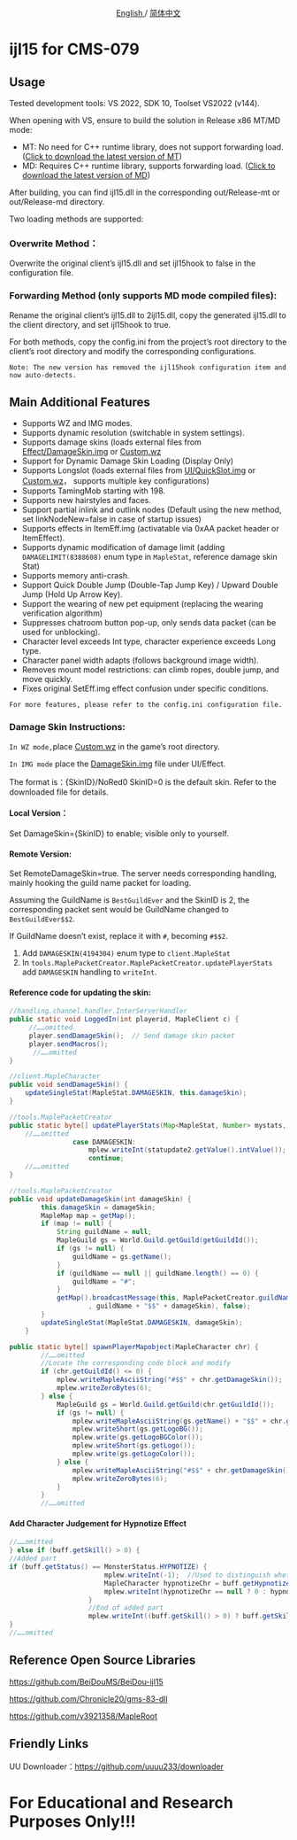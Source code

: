 <p align="center">
	<a href="./README-en.md">
	English
	</a>
	/
  <a href="./README.md">
	简体中文
	</a>
</p>


ijl15 for CMS-079
====

## Usage
Tested development tools: VS 2022, SDK 10, Toolset VS2022 (v144).

When opening with VS, ensure to build the solution in Release x86 MT/MD mode:

- MT: No need for C++ runtime library, does not support forwarding load.  ([Click to download the latest version of MT](https://github.com/Willh92/CMS079-ijl15/releases/latest/download/Release-mt.zip))
- MD: Requires C++ runtime library, supports forwarding load.  ([Click to download the latest version of MD](https://github.com/Willh92/CMS079-ijl15/releases/latest/download/Release-md.zip))

After building, you can find ijl15.dll in the corresponding out/Release-mt or out/Release-md directory.

Two loading methods are supported:

### Overwrite Method：
Overwrite the original client’s ijl15.dll and set ijl15hook to false in the configuration file.

### Forwarding Method (only supports MD mode compiled files):
Rename the original client’s ijl15.dll to 2ijl15.dll, copy the generated ijl15.dll to the client directory, and set ijl15hook to true.

For both methods, copy the config.ini from the project’s root directory to the client’s root directory and modify the corresponding configurations.

`Note: The new version has removed the ijl15hook configuration item and now auto-detects.`

## Main Additional Features

- Supports WZ and IMG modes.
- Supports dynamic resolution (switchable in system settings).
- Supports damage skins (loads external files from [Effect/DamageSkin.img](https://github.com/Willh92/079-ijl15/releases/download/1.0.0/DamageSkin.img) or [Custom.wz](https://github.com/Willh92/079-ijl15/releases/download/1.0.0/Custom.wz)
- Support for Dynamic Damage Skin Loading (Display Only)
- Supports Longslot (loads external files from [UI/QuickSlot.img](https://github.com/Willh92/079-ijl15/releases/download/1.0.0/QuickSlot.img) or [Custom.wz](https://github.com/Willh92/079-ijl15/releases/download/1.0.0/Custom.wz)， supports multiple key configurations)
- Supports TamingMob starting with 198.
- Supports new hairstyles and faces.
- Support partial inlink and outlink nodes (Default using the new method, set linkNodeNew=false in case of startup issues)
- Supports effects in ItemEff.img (activatable via 0xAA packet header or ItemEffect).
- Supports dynamic modification of damage limit (adding `DAMAGELIMIT(8388608)` enum type in `MapleStat`, reference damage skin Stat)
- Supports memory anti-crash.
- Support Quick Double Jump (Double-Tap Jump Key) / Upward Double Jump (Hold Up Arrow Key).
- Support the wearing of new pet equipment (replacing the wearing verification algorithm)
- Suppresses chatroom button pop-up, only sends data packet (can be used for unblocking).
- Character level exceeds Int type, character experience exceeds Long type.
- Character panel width adapts (follows background image width).
- Removes mount model restrictions: can climb ropes, double jump, and move quickly.
- Fixes original SetEff.img effect confusion under specific conditions.


`For more features, please refer to the config.ini configuration file.`

### Damage Skin Instructions:

`In WZ mode,`place [Custom.wz](https://github.com/Willh92/079-ijl15/releases/download/1.0.0/Custom.wz) in the game’s root directory.

`In IMG mode` place the [DamageSkin.img](https://github.com/Willh92/079-ijl15/releases/download/1.0.0/DamageSkin.img) file under UI/Effect.

The format is：{SkinID}/NoRed0   SkinID=0 is the default skin. Refer to the downloaded file for details.

#### Local Version：

Set DamageSkin={SkinID} to enable; visible only to yourself.

#### Remote Version:

Set RemoteDamageSkin=true. The server needs corresponding handling, mainly hooking the guild name packet for loading.

Assuming the GuildName is `BestGuildEver` and the SkinID is 2, the corresponding packet sent would be GuildName changed to `BestGuildEver$$2`.

If GuildName doesn’t exist, replace it with `#`, becoming `#$$2`.

1.  Add `DAMAGESKIN(4194304)` enum type to `client.MapleStat`
2.  In `tools.MaplePacketCreator.MaplePacketCreator.updatePlayerStats` add `DAMAGESKIN` handling to `writeInt`.

#### Reference code for updating the skin:

```Java
//handling.channel.handler.InterServerHandler
public static void LoggedIn(int playerid, MapleClient c) {
     //……omitted
     player.sendDamageSkin();  // Send damage skin packet
     player.sendMacros();
      //……omitted
}

//client.MapleCharacter
public void sendDamageSkin() {
    updateSingleStat(MapleStat.DAMAGESKIN, this.damageSkin);
}

//tools.MaplePacketCreator
public static byte[] updatePlayerStats(Map<MapleStat, Number> mystats, boolean itemReaction, MapleCharacter chr) {
    //……omitted
                case DAMAGESKIN:
                    mplew.writeInt(statupdate2.getValue().intValue());
                    continue;
    //……omitted
}

//tools.MaplePacketCreator
public void updateDamageSkin(int damageSkin) {
        this.damageSkin = damageSkin;
        MapleMap map = getMap();
        if (map != null) {
            String guildName = null;
            MapleGuild gs = World.Guild.getGuild(getGuildId());
            if (gs != null) {
                guildName = gs.getName();
            }
            if (guildName == null || guildName.length() == 0) {
                guildName = "#";
            }
            getMap().broadcastMessage(this, MaplePacketCreator.guildNameChanged(getId()
                    , guildName + "$$" + damageSkin), false);
        }
        updateSingleStat(MapleStat.DAMAGESKIN, damageSkin);
    }

public static byte[] spawnPlayerMapobject(MapleCharacter chr) {
        //……omitted
        //Locate the corresponding code block and modify
        if (chr.getGuildId() <= 0) {
            mplew.writeMapleAsciiString("#$$" + chr.getDamageSkin());
            mplew.writeZeroBytes(6);
        } else {
            MapleGuild gs = World.Guild.getGuild(chr.getGuildId());
            if (gs != null) {
                mplew.writeMapleAsciiString(gs.getName() + "$$" + chr.getDamageSkin());
                mplew.writeShort(gs.getLogoBG());
                mplew.write(gs.getLogoBGColor());
                mplew.writeShort(gs.getLogo());
                mplew.write(gs.getLogoColor());
            } else {
                mplew.writeMapleAsciiString("#$$" + chr.getDamageSkin());
                mplew.writeZeroBytes(6);
            }
        }
        //……omitted
```
#### Add Character Judgement for Hypnotize Effect

```Java
//……omitted
} else if (buff.getSkill() > 0) {
//Added part
if (buff.getStatus() == MonsterStatus.HYPNOTIZE) {
                        mplew.writeInt(-1);  //Used to distinguish whether it is enabled
                        MapleCharacter hypnotizeChr = buff.getHypnotizeChr();
                        mplew.writeInt(hypnotizeChr == null ? 0 : hypnotizeChr.getId());
                    }
                    //End of added part
                    mplew.writeInt((buff.getSkill() > 0) ? buff.getSkill() : 0);
}
//……omitted
```

## Reference Open Source Libraries

https://github.com/BeiDouMS/BeiDou-ijl15

https://github.com/Chronicle20/gms-83-dll

https://github.com/v3921358/MapleRoot

## Friendly Links

UU Downloader：https://github.com/uuuu233/downloader

# For Educational and Research Purposes Only!!!
